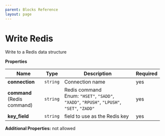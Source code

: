 ```yaml
---
parent: Blocks Reference
layout: page
---
```


# Write Redis

Write to a Redis data structure


**Properties**

|Name|Type|Description|Required|
|----|----|-----------|--------|
|**connection**|`string`|Connection name<br/>|yes|
|**command**<br/>(Redis command)|`string`|Redis command<br/>Enum: `"HSET"`, `"SADD"`, `"XADD"`, `"RPUSH"`, `"LPUSH"`, `"SET"`, `"ZADD"`<br/>|yes|
|**key\_field**|`string`|field to use as the Redis key<br/>|yes|

**Additional Properties:** not allowed  

